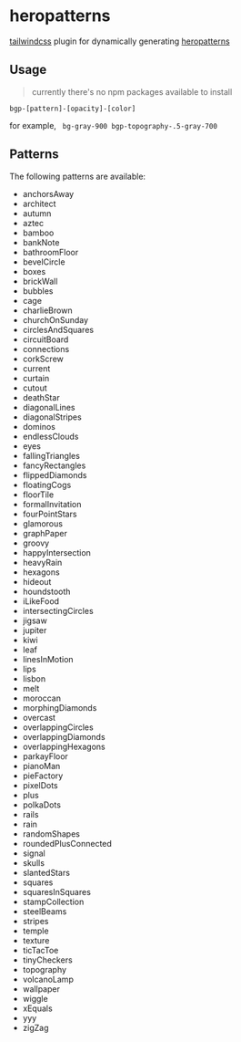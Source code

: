 # heropatterns

[tailwindcss](https://tailwindcss.com) plugin for dynamically generating [heropatterns](https//heropatterns.com)

## Usage

> currently there's no npm packages available to install

```
bgp-[pattern]-[opacity]-[color]
```

for example, ` bg-gray-900 bgp-topography-.5-gray-700`

## Patterns

The following patterns are available:
* anchorsAway
* architect
* autumn
* aztec
* bamboo
* bankNote
* bathroomFloor
* bevelCircle
* boxes
* brickWall
* bubbles
* cage
* charlieBrown
* churchOnSunday
* circlesAndSquares
* circuitBoard
* connections
* corkScrew
* current
* curtain
* cutout
* deathStar
* diagonalLines
* diagonalStripes
* dominos
* endlessClouds
* eyes
* fallingTriangles
* fancyRectangles
* flippedDiamonds
* floatingCogs
* floorTile
* formalInvitation
* fourPointStars
* glamorous
* graphPaper
* groovy
* happyIntersection
* heavyRain
* hexagons
* hideout
* houndstooth
* iLikeFood
* intersectingCircles
* jigsaw
* jupiter
* kiwi
* leaf
* linesInMotion
* lips
* lisbon
* melt
* moroccan
* morphingDiamonds
* overcast
* overlappingCircles
* overlappingDiamonds
* overlappingHexagons
* parkayFloor
* pianoMan
* pieFactory
* pixelDots
* plus
* polkaDots
* rails
* rain
* randomShapes
* roundedPlusConnected
* signal
* skulls
* slantedStars
* squares
* squaresInSquares
* stampCollection
* steelBeams
* stripes
* temple
* texture
* ticTacToe
* tinyCheckers
* topography
* volcanoLamp
* wallpaper
* wiggle
* xEquals
* yyy
* zigZag
